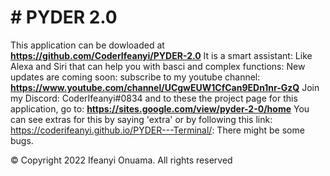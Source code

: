 # # PYDER 2.0
This application can be dowloaded at **https://github.com/CoderIfeanyi/PYDER-2.0** It is a smart assistant: Like Alexa and Siri that can help you with basci and complex functions: New updates are coming soon: subscribe to my youtube channel: **https://www.youtube.com/channel/UCgwEUW1CfCan9EDn1nr-GzQ** Join my Discord: CoderIfeanyi#0834 and to these the project page for this application, go to: **https://sites.google.com/view/pyder-2-0/home** You can see extras for this by saying 'extra' or by following this link: https://coderifeanyi.github.io/PYDER---Terminal/: There might be some bugs.

© Copyright 2022 Ifeanyi Onuama. All rights reserved
